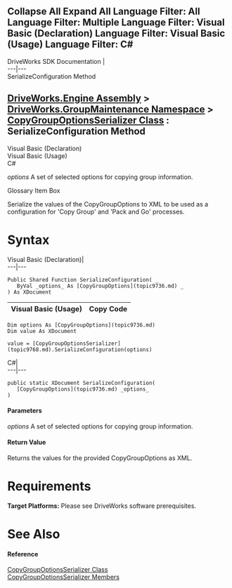        

 Collapse All Expand All  Language Filter: All  Language Filter: Multiple  Language Filter: Visual Basic (Declaration) Language Filter: Visual Basic (Usage) Language Filter: C#  
---  
DriveWorks SDK Documentation  |   
---|---  
SerializeConfiguration Method   
  
[DriveWorks.Engine Assembly](topic2156.md) > [DriveWorks.GroupMaintenance Namespace](topic9628.md) > [CopyGroupOptionsSerializer Class](topic9768.md) : SerializeConfiguration Method  
---  
  
Visual Basic (Declaration)    
Visual Basic (Usage)    
C# 

_options_
    A set of selected options for copying group information.

Glossary Item Box

Serialize the values of the CopyGroupOptions to XML to be used as a configuration for 'Copy Group' and 'Pack and Go' processes. 

# Syntax

Visual Basic (Declaration)|   
---|---  
      
    
    Public Shared Function SerializeConfiguration( _
       ByVal _options_ As [CopyGroupOptions](topic9736.md) _
    ) As XDocument  
  
Visual Basic (Usage)| Copy Code  
---|---  
      
    
    Dim options As [CopyGroupOptions](topic9736.md)
    Dim value As XDocument
     
    value = [CopyGroupOptionsSerializer](topic9768.md).SerializeConfiguration(options)  
  
C#|   
---|---  
      
    
    public static XDocument SerializeConfiguration( 
       [CopyGroupOptions](topic9736.md) _options_
    )  
  
#### Parameters

 _options_
    A set of selected options for copying group information.

#### Return Value

Returns the values for the provided CopyGroupOptions as XML.

# Requirements

**Target Platforms:** Please see DriveWorks software prerequisites.

# See Also

#### Reference

[CopyGroupOptionsSerializer Class](topic9768.md)   
[CopyGroupOptionsSerializer Members](topic9769.md)


